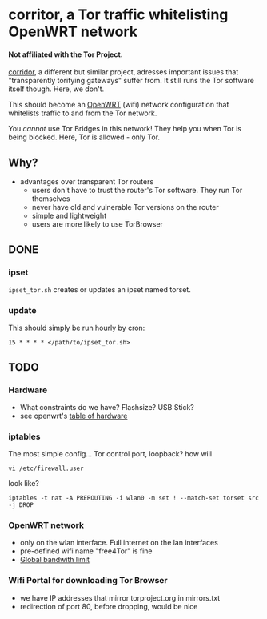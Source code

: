 # corritor, a Tor traffic whitelisting OpenWRT network

#### Not affiliated with the Tor Project.

[corridor](https://github.com/rustybird/corridor), a different but similar
project, adresses important issues that "transparently torifying gateways"
suffer from.
It still runs the Tor software itself though. Here, we don't.

This should become an [OpenWRT](https://openwrt.org/) (wifi) network
configuration that whitelists traffic to and from the Tor network.

You _cannot_ use Tor Bridges in this network!
They help you when Tor is being blocked. Here,
Tor is allowed - only Tor.

## Why?
* advantages over transparent Tor routers
  * users don't have to trust the router's Tor software. They run Tor themselves
  * never have old and vulnerable Tor versions on the router
  * simple and lightweight
  * users are more likely to use TorBrowser

## DONE
### ipset
`ipset_tor.sh` creates or updates an ipset named torset.

### update
This should simply be run hourly by cron:

	15 * * * * </path/to/ipset_tor.sh>

## TODO
### Hardware
* What constraints do we have? Flashsize? USB Stick?
* see openwrt's [table of hardware](https://openwrt.org/toh/views/toh_available_864)

### iptables
The most simple config... Tor control port, loopback? how will

	vi /etc/firewall.user

look like?

	iptables -t nat -A PREROUTING -i wlan0 -m set ! --match-set torset src -j DROP


### OpenWRT network
* only on the wlan interface. Full internet on the lan interfaces
* pre-defined wifi name "free4Tor" is fine
* [Global bandwith limit](https://openwrt.org/docs/guide-user/network/traffic-shaping/qos-tomerge#quick_start_guide)

### Wifi Portal for downloading Tor Browser
* we have IP addresses that mirror torproject.org in mirrors.txt
* redirection of port 80, before dropping, would be nice
